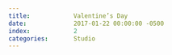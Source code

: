 ```yaml
---
title:            Valentine’s Day
date:             2017-01-22 00:00:00 -0500
index:            2
categories:       Studio
---
```

